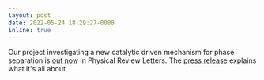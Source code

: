 ```yaml
---
layout: post
date: 2022-05-24 18:29:27-0000
inline: true
---
```


Our project investigating a new catalytic driven mechanism for phase separation is <a href="https://journals.aps.org/prl/abstract/10.1103/PhysRevLett.129.158101">out now</a> in Physical Review Letters. The <a href="https://www.ds.mpg.de/3977613/221027_Golestanian_phase_separation">press release</a> explains what it's all about.



